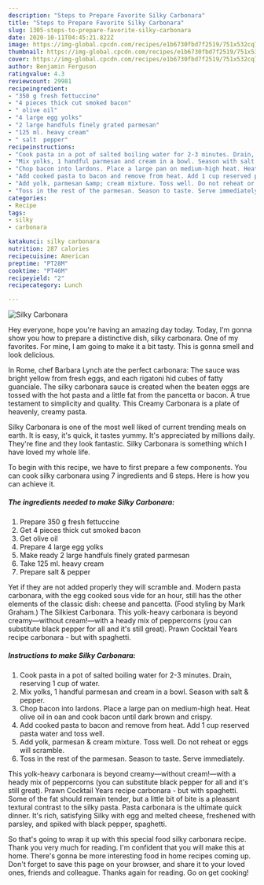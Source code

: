 ```yaml
---
description: "Steps to Prepare Favorite Silky Carbonara"
title: "Steps to Prepare Favorite Silky Carbonara"
slug: 1305-steps-to-prepare-favorite-silky-carbonara
date: 2020-10-11T04:45:21.822Z
image: https://img-global.cpcdn.com/recipes/e1b6730fbd7f2519/751x532cq70/silky-carbonara-recipe-main-photo.jpg
thumbnail: https://img-global.cpcdn.com/recipes/e1b6730fbd7f2519/751x532cq70/silky-carbonara-recipe-main-photo.jpg
cover: https://img-global.cpcdn.com/recipes/e1b6730fbd7f2519/751x532cq70/silky-carbonara-recipe-main-photo.jpg
author: Benjamin Ferguson
ratingvalue: 4.3
reviewcount: 29981
recipeingredient:
- "350 g fresh fettuccine"
- "4 pieces thick cut smoked bacon"
- " olive oil"
- "4 large egg yolks"
- "2 large handfuls finely grated parmesan"
- "125 ml. heavy cream"
- " salt  pepper"
recipeinstructions:
- "Cook pasta in a pot of salted boiling water for 2-3 minutes. Drain, reserving 1 cup of water."
- "Mix yolks, 1 handful parmesan and cream in a bowl. Season with salt &amp; pepper."
- "Chop bacon into lardons. Place a large pan on medium-high heat. Heat olive oil in oan and cook bacon until dark brown and crispy."
- "Add cooked pasta to bacon and remove from heat. Add 1 cup reserved pasta water and toss well."
- "Add yolk, parmesan &amp; cream mixture. Toss well. Do not reheat or eggs will scramble."
- "Toss in the rest of the parmesan. Season to taste. Serve immediately."
categories:
- Recipe
tags:
- silky
- carbonara

katakunci: silky carbonara 
nutrition: 287 calories
recipecuisine: American
preptime: "PT28M"
cooktime: "PT46M"
recipeyield: "2"
recipecategory: Lunch

---
```



![Silky Carbonara](https://img-global.cpcdn.com/recipes/e1b6730fbd7f2519/751x532cq70/silky-carbonara-recipe-main-photo.jpg)

Hey everyone, hope you're having an amazing day today. Today, I'm gonna show you how to prepare a distinctive dish, silky carbonara. One of my favorites. For mine, I am going to make it a bit tasty. This is gonna smell and look delicious.

In Rome, chef Barbara Lynch ate the perfect carbonara: The sauce was bright yellow from fresh eggs, and each rigatoni hid cubes of fatty guanciale. The silky carbonara sauce is created when the beaten eggs are tossed with the hot pasta and a little fat from the pancetta or bacon. A true testament to simplicity and quality. This Creamy Carbonara is a plate of heavenly, creamy pasta.

Silky Carbonara is one of the most well liked of current trending meals on earth. It is easy, it's quick, it tastes yummy. It's appreciated by millions daily. They're fine and they look fantastic. Silky Carbonara is something which I have loved my whole life.


To begin with this recipe, we have to first prepare a few components. You can cook silky carbonara using 7 ingredients and 6 steps. Here is how you can achieve it.

<!--inarticleads1-->

##### The ingredients needed to make Silky Carbonara:

1. Prepare 350 g fresh fettuccine
1. Get 4 pieces thick cut smoked bacon
1. Get  olive oil
1. Prepare 4 large egg yolks
1. Make ready 2 large handfuls finely grated parmesan
1. Take 125 ml. heavy cream
1. Prepare  salt &amp; pepper


Yet if they are not added properly they will scramble and. Modern pasta carbonara, with the egg cooked sous vide for an hour, still has the other elements of the classic dish: cheese and pancetta. (Food styling by Mark Graham.) The Silkiest Carbonara. This yolk-heavy carbonara is beyond creamy—without cream!—with a heady mix of peppercorns (you can substitute black pepper for all and it&#39;s still great). Prawn Cocktail Years recipe carbonara - but with spaghetti. 

<!--inarticleads2-->

##### Instructions to make Silky Carbonara:

1. Cook pasta in a pot of salted boiling water for 2-3 minutes. Drain, reserving 1 cup of water.
1. Mix yolks, 1 handful parmesan and cream in a bowl. Season with salt &amp; pepper.
1. Chop bacon into lardons. Place a large pan on medium-high heat. Heat olive oil in oan and cook bacon until dark brown and crispy.
1. Add cooked pasta to bacon and remove from heat. Add 1 cup reserved pasta water and toss well.
1. Add yolk, parmesan &amp; cream mixture. Toss well. Do not reheat or eggs will scramble.
1. Toss in the rest of the parmesan. Season to taste. Serve immediately.


This yolk-heavy carbonara is beyond creamy—without cream!—with a heady mix of peppercorns (you can substitute black pepper for all and it&#39;s still great). Prawn Cocktail Years recipe carbonara - but with spaghetti. Some of the fat should remain tender, but a little bit of bite is a pleasant textural contrast to the silky pasta. Pasta carbonara is the ultimate quick dinner. It&#39;s rich, satisfying Silky with egg and melted cheese, freshened with parsley, and spiked with black pepper, spaghetti. 

So that's going to wrap it up with this special food silky carbonara recipe. Thank you very much for reading. I'm confident that you will make this at home. There's gonna be more interesting food in home recipes coming up. Don't forget to save this page on your browser, and share it to your loved ones, friends and colleague. Thanks again for reading. Go on get cooking!
